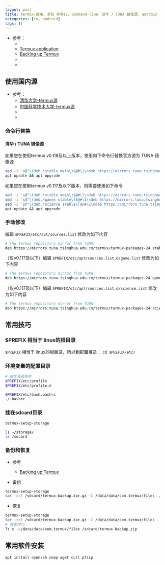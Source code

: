 ```yaml
---
layout: post
title: termux-使用，关联 命令行, command-line，清华 / TUNA 镜像源, android shell, tar
categories: [cm, android]
tags: []
---
```


* 参考： 
    * []()
    * [Termux application](https://github.com/termux/termux-app)
    * [Backing up Termux](https://wiki.termux.com/wiki/Backing_up_Termux)
    * []()
    * []()

## 使用国内源

* 参考： 
    * [清华大学-termux源](https://mirrors.tuna.tsinghua.edu.cn/help/termux/)
    * [中国科学技术大学-termux源](https://mirrors.ustc.edu.cn/help/termux.html)
    * []()
    * []()

### 命令行替换


#### 清华 / TUNA 镜像源

如果您在使用termux v0.118及以上版本，使用如下命令行替换官方源为 TUNA 镜像源

~~~sh
sed -i 's@^\(deb.*stable main\)$@#\1\ndeb https://mirrors.tuna.tsinghua.edu.cn/termux/termux-packages-24 stable main@' $PREFIX/etc/apt/sources.list
apt update && apt upgrade
~~~

如果您在使用termux v0.117及以下版本，则需要使用如下命令

~~~sh
sed -i 's@^\(deb.*stable main\)$@#\1\ndeb https://mirrors.tuna.tsinghua.edu.cn/termux/termux-packages-24 stable main@' $PREFIX/etc/apt/sources.list
sed -i 's@^\(deb.*games stable\)$@#\1\ndeb https://mirrors.tuna.tsinghua.edu.cn/termux/game-packages-24 games stable@' $PREFIX/etc/apt/sources.list.d/game.list
sed -i 's@^\(deb.*science stable\)$@#\1\ndeb https://mirrors.tuna.tsinghua.edu.cn/termux/science-packages-24 science stable@' $PREFIX/etc/apt/sources.list.d/science.list
apt update && apt upgrade
~~~



### 手动修改

编辑 `$PREFIX/etc/apt/sources.list` 修改为如下内容

~~~sh
# The termux repository mirror from TUNA:
deb https://mirrors.tuna.tsinghua.edu.cn/termux/termux-packages-24 stable main
~~~

（仅v0.117及以下）编辑 `$PREFIX/etc/apt/sources.list.d/game.list` 修改为如下内容

~~~sh
# The termux repository mirror from TUNA:
deb https://mirrors.tuna.tsinghua.edu.cn/termux/termux-packages-24 games main
~~~

（仅v0.117及以下）编辑 `$PREFIX/etc/apt/sources.list.d/science.list` 修改为如下内容

~~~sh
# The termux repository mirror from TUNA:
deb https://mirrors.tuna.tsinghua.edu.cn/termux/termux-packages-24 science main
~~~


## 常用技巧


### $PREFIX 相当于 linux的根目录

`$PREFIX` 相当于 linux的根目录，所以到配置目录： `cd $PREFIX/etc/`


### 环境变量的配置目录

~~~sh
# 按优先级排序
$PREFIX/etc/profile
$PREFIX/etc/profile.d

$PREFIX/etc/bash.bashrc
~/.bashrc
~~~

### 挂在sdcard目录

~~~sh
termux-setup-storage

ls ~/storage/
ls /sdcard
~~~

### 备份和恢复

* 参考
    * [Backing up Termux](https://wiki.termux.com/wiki/Backing_up_Termux)

* 备份

~~~sh
termux-setup-storage
tar -zcf /sdcard/termux-backup.tar.gz -C /data/data/com.termux/files ./home ./usr
~~~

* 恢复

~~~sh
termux-setup-storage
tar -zxf /sdcard/termux-backup.tar.gz -C /data/data/com.termux/files --recursive-unlink --preserve-permissions
# 或者用7z
7z x -o/data/data/com.termux/files /sdcard/termux-backup.zip
~~~


## 常用软件安装

~~~
apt install openssh nmap wget curl p7zip
~~~



